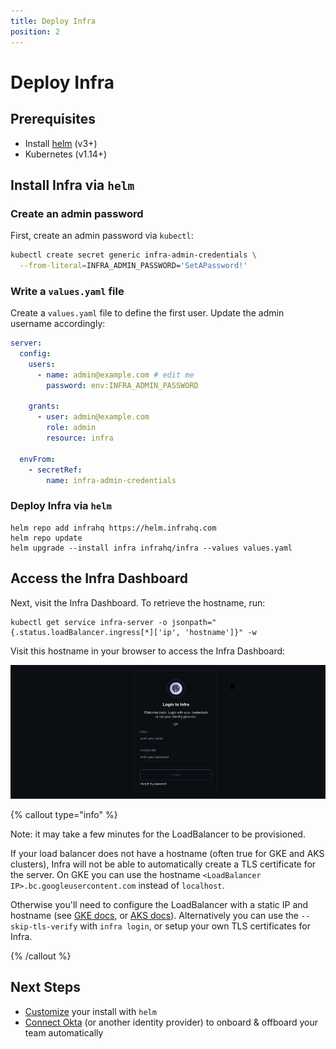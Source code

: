 ```yaml
---
title: Deploy Infra
position: 2
---
```


# Deploy Infra

## Prerequisites

- Install [helm](https://helm.sh/docs/intro/install/) (v3+)
- Kubernetes (v1.14+)

## Install Infra via `helm`

### Create an admin password

First, create an admin password via `kubectl`:

```bash
kubectl create secret generic infra-admin-credentials \
  --from-literal=INFRA_ADMIN_PASSWORD='SetAPassword!'
```

### Write a `values.yaml` file

Create a `values.yaml` file to define the first user. Update the admin username accordingly:

```yaml
server:
  config:
    users:
      - name: admin@example.com # edit me
        password: env:INFRA_ADMIN_PASSWORD

    grants:
      - user: admin@example.com
        role: admin
        resource: infra

  envFrom:
    - secretRef:
        name: infra-admin-credentials
```

### Deploy Infra via `helm`

```
helm repo add infrahq https://helm.infrahq.com
helm repo update
helm upgrade --install infra infrahq/infra --values values.yaml
```

## Access the Infra Dashboard

Next, visit the Infra Dashboard. To retrieve the hostname, run:

```
kubectl get service infra-server -o jsonpath="{.status.loadBalancer.ingress[*]['ip', 'hostname']}" -w
```

Visit this hostname in your browser to access the Infra Dashboard:

![welcome](../images/uilogin.png)

{% callout type="info" %}

Note: it may take a few minutes for the LoadBalancer to be provisioned.

If your load balancer does not have a hostname (often true for GKE and AKS clusters), Infra will not be able to automatically create a TLS certificate for the server. On GKE you can use the hostname `<LoadBalancer IP>.bc.googleusercontent.com` instead of `localhost`.

Otherwise you'll need to configure the LoadBalancer with a static IP and hostname (see
[GKE docs](https://cloud.google.com/kubernetes-engine/docs/tutorials/configuring-domain-name-static-ip), or
[AKS docs](https://docs.microsoft.com/en-us/azure/aks/static-ip#create-a-static-ip-address)).
Alternatively you can use the `--skip-tls-verify` with `infra login`, or setup your own TLS certificates for Infra.

{% /callout %}

## Next Steps

- [Customize](../reference/helm-reference.md) your install with `helm`
- [Connect Okta](../identity-providers/okta.md) (or another identity provider) to onboard & offboard your team automatically
